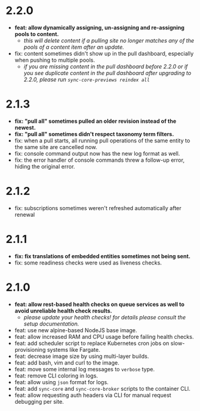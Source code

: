 # 2.2.0
- **feat: allow dynamically assigning, un-assigning and re-assigning pools to content.**
  - *this will delete content if a pulling site no longer matches any of the pools of a content item after an update.*
- fix: content sometimes didn't show up in the pull dashboard, especially when pushing to multiple pools.
  - *if you are missing content in the pull dashboard before 2.2.0 or if you see duplicate content in the pull dashboard after upgrading to 2.2.0, please run `sync-core-previews reindex all`* 

# 2.1.3
- **fix: "pull all" sometimes pulled an older revision instead of the newest.**
- **fix: "pull all" sometimes didn't respect taxonomy term filters.**
- fix: when a pull starts, all running pull operations of the same entity to the same site are cancelled now.
- fix: console command output now has the new log format as well.
- fix: the error handler of console commands threw a follow-up error, hiding the original error.

# 2.1.2
- fix: subscriptions sometimes weren't refreshed automatically after renewal

# 2.1.1
- **fix: fix translations of embedded entities sometimes not being sent.**
- fix: some readiness checks were used as liveness checks.

# 2.1.0
- **feat: allow rest-based health checks on queue services as well to avoid unreliable health check results.**
  - *please update your health checks! for details please consult the setup documentation.*
- feat: use new alpine-based NodeJS base image.
- feat: allow increased RAM and CPU usage before failing health checks.
- feat: add scheduler script to replace Kubernetes cron jobs on slow-provisioning systems like Fargate.
- feat: decrease image size by using multi-layer builds.
- feat: add bash, vim and curl to the image.
- feat: move some internal log messages to `verbose` type.
- feat: remove CLI coloring in logs.
- feat: allow using `json` format for logs.
- feat: add `sync-core` and `sync-core-broker` scripts to the container CLI.
- feat: allow requesting auth headers via CLI for manual request debugging per site.
